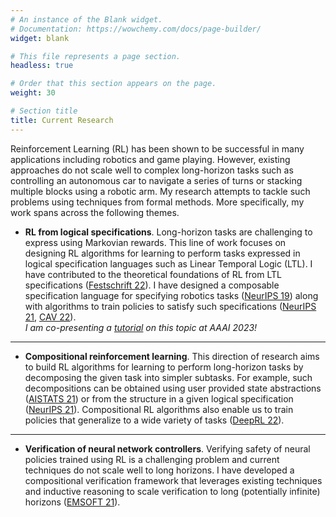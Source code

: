 ```yaml
---
# An instance of the Blank widget.
# Documentation: https://wowchemy.com/docs/page-builder/
widget: blank

# This file represents a page section.
headless: true

# Order that this section appears on the page.
weight: 30

# Section title
title: Current Research
---
```


Reinforcement Learning (RL) has been shown to be successful in many applications including robotics and game playing.
However, existing approaches do not scale well to complex long-horizon tasks such as controlling an autonomous car to navigate a series of turns or stacking multiple blocks using a robotic arm.
My research attempts to tackle such problems using techniques from formal methods.
More specifically, my work spans across the following themes.  


* __RL from logical specifications__.
Long-horizon tasks are challenging to express using Markovian rewards.
This line of work focuses on designing RL algorithms for learning to perform
tasks expressed in logical specification languages such as Linear Temporal Logic (LTL).
I have contributed to the theoretical foundations of RL from LTL specifications
([Festschrift 22](https://arxiv.org/pdf/2111.00272.pdf)). I have designed a composable
specification language for specifying robotics tasks ([NeurIPS 19](https://arxiv.org/pdf/2008.09293.pdf))
along with algorithms to train policies to satisfy such specifications
([NeurIPS 21](https://arxiv.org/pdf/2106.13906.pdf), [CAV 22](https://arxiv.org/pdf/2206.03348.pdf)).  
_I am co-presenting a [tutorial](teaching/aaai_tutorial) on this topic at AAAI 2023!_

__ __
* __Compositional reinforcement learning__.
This direction of research aims to build RL algorithms for learning to perform long-horizon tasks by
decomposing the given task into simpler subtasks.
For example, such decompositions can be obtained using user provided state abstractions
([AISTATS 21](https://arxiv.org/pdf/2010.15638.pdf)) or from the structure in a given
logical specification ([NeurIPS 21](https://arxiv.org/pdf/2106.13906.pdf)).
Compositional RL algorithms also enable us to train policies that generalize to
a wide variety of tasks ([DeepRL 22](papers/rosac.pdf)).  

__ __
* __Verification of neural network controllers__.
Verifying safety of neural policies trained using RL is a challenging problem and current techniques
do not scale well to long horizons. I have developed a compositional verification framework
that leverages existing techniques and inductive reasoning to scale verification to long (potentially infinite) horizons ([EMSOFT 21](papers/emsoft21.pdf)).
